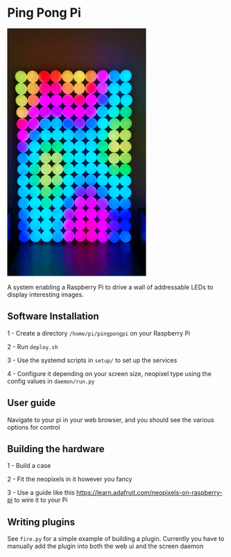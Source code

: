 # Ping Pong Pi
![demo gif](demo.gif)

A system enabling a Raspberry Pi to drive a wall of addressable LEDs to display interesting images.

## Software Installation

1 - Create a directory `/home/pi/pingpongpi` on your Raspberry Pi

2 - Run `deploy.sh`

3 - Use the systemd scripts in `setup/` to set up the services

4 - Configure it depending on your screen size, neopixel type using the config
values in `daemon/run.py`

## User guide
Navigate to your pi in your web browser, and you should see the various options for control

## Building the hardware
1 - Build a case

2 - Fit the neopixels in it however you fancy

3 - Use a guide like this https://learn.adafruit.com/neopixels-on-raspberry-pi to wire it to your Pi

## Writing plugins
See `fire.py` for a simple example of building a plugin. Currently you have to manually add the plugin into both the web ui and the screen daemon
